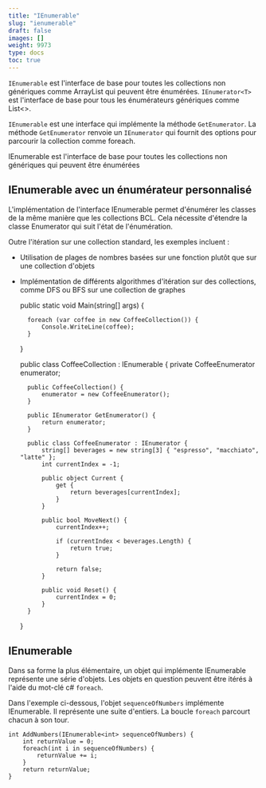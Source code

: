 ```yaml
---
title: "IEnumerable"
slug: "ienumerable"
draft: false
images: []
weight: 9973
type: docs
toc: true
---
```


`IEnumerable` est l'interface de base pour toutes les collections non génériques comme ArrayList qui peuvent être énumérées. `IEnumerator<T>` est l'interface de base pour tous les énumérateurs génériques comme List<>.

`IEnumerable` est une interface qui implémente la méthode `GetEnumerator`. La méthode `GetEnumerator` renvoie un `IEnumerator` qui fournit des options pour parcourir la collection comme foreach.

IEnumerable est l'interface de base pour toutes les collections non génériques qui peuvent être énumérées

## IEnumerable avec un énumérateur personnalisé
L'implémentation de l'interface IEnumerable permet d'énumérer les classes de la même manière que les collections BCL. Cela nécessite d'étendre la classe Enumerator qui suit l'état de l'énumération.

Outre l'itération sur une collection standard, les exemples incluent :
- Utilisation de plages de nombres basées sur une fonction plutôt que sur une collection d'objets
- Implémentation de différents algorithmes d'itération sur des collections, comme DFS ou BFS sur une collection de graphes


    public static void Main(string[] args) {
    
        foreach (var coffee in new CoffeeCollection()) {
            Console.WriteLine(coffee);
        }
    }

    public class CoffeeCollection : IEnumerable {
        private CoffeeEnumerator enumerator;

        public CoffeeCollection() {
            enumerator = new CoffeeEnumerator();
        }

        public IEnumerator GetEnumerator() {
            return enumerator;
        }

        public class CoffeeEnumerator : IEnumerator {
            string[] beverages = new string[3] { "espresso", "macchiato", "latte" };
            int currentIndex = -1;

            public object Current {
                get {
                    return beverages[currentIndex];
                }
            }

            public bool MoveNext() {
                currentIndex++;

                if (currentIndex < beverages.Length) {
                    return true;
                }

                return false;
            }

            public void Reset() {
                currentIndex = 0;
            }
        }
    }

## IEnumerable<int>
Dans sa forme la plus élémentaire, un objet qui implémente IEnumerable<T> représente une série d'objets. Les objets en question peuvent être itérés à l'aide du mot-clé c# `foreach`.

Dans l'exemple ci-dessous, l'objet `sequenceOfNumbers` implémente IEnumerable<int>. Il représente une suite d'entiers. La boucle `foreach` parcourt chacun à son tour.

    int AddNumbers(IEnumerable<int> sequenceOfNumbers) {
        int returnValue = 0;
        foreach(int i in sequenceOfNumbers) {
            returnValue += i;
        }
        return returnValue;
    }

